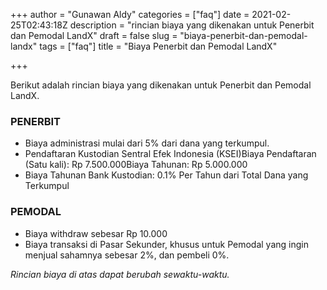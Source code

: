 +++
author = "Gunawan Aldy"
categories = ["faq"]
date = 2021-02-25T02:43:18Z
description = "rincian biaya yang dikenakan untuk Penerbit dan Pemodal LandX"
draft = false
slug = "biaya-penerbit-dan-pemodal-landx"
tags = ["faq"]
title = "Biaya Penerbit dan Pemodal LandX"

+++


Berikut adalah rincian biaya yang dikenakan untuk Penerbit dan Pemodal LandX.

### PENERBIT

* Biaya administrasi mulai dari 5% dari dana yang terkumpul.
* Pendaftaran Kustodian Sentral Efek Indonesia (KSEI)Biaya Pendaftaran (Satu kali): Rp 7.500.000Biaya Tahunan: Rp 5.000.000
* Biaya Tahunan Bank Kustodian: 0.1% Per Tahun dari Total Dana yang Terkumpul

### PEMODAL

* Biaya withdraw sebesar Rp 10.000
* Biaya transaksi di Pasar Sekunder, khusus untuk Pemodal yang ingin menjual sahamnya sebesar 2%, dan pembeli 0%.



_Rincian biaya di atas dapat berubah sewaktu-waktu._

